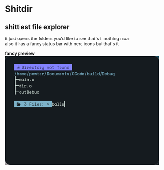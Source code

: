 # Shitdir
## shittiest file explorer

it just opens the folders you'd like to see that's it nothing moa
<br> also it has a fancy status bar with nerd icons but that's it

**fancy preview** <br>
![alt text](/image.png)

